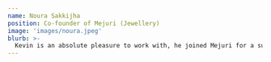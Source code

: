 ```yaml
---
name: Noura Sakkijha
position: Co-founder of Mejuri (Jewellery)
image: 'images/noura.jpeg'
blurb: >-
  Kevin is an absolute pleasure to work with, he joined Mejuri for a summer internship to assist with software development projects in 2013. He is a passionate employee and has a great appetite for learning and for enhancing his skills. He definitely demonstrated strong communication skills and was always open to feedback. I would highly recommend Kevin.
---
```

